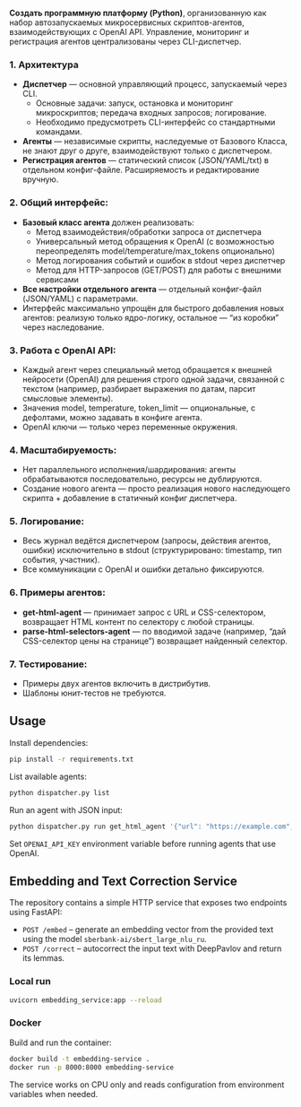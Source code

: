 
**Создать программную платформу (Python)**, организованную как набор автозапускаемых микросервисных скриптов-агентов, взаимодействующих с OpenAI API. Управление, мониторинг и регистрация агентов централизованы через CLI-диспетчер.

### 1. Архитектура
- **Диспетчер** — основной управляющий процесс, запускаемый через CLI.  
  - Основные задачи: запуск, остановка и мониторинг микроскриптов; передача входных запросов; логирование.
  - Необходимо предусмотреть CLI-интерфейс со стандартными командами.
- **Агенты** — независимые скрипты, наследуемые от Базового Класса, не знают друг о друге, взаимодействуют только с диспетчером.
- **Регистрация агентов** — статический список (JSON/YAML/txt) в отдельном конфиг-файле. Расширяемость и редактирование вручную.

### 2. Общий интерфейс:
- **Базовый класс агента** должен реализовать:
  - Метод взаимодействия/обработки запроса от диспетчера
  - Универсальный метод обращения к OpenAI (с возможностью переопределять model/temperature/max_tokens опционально)
  - Метод логирования событий и ошибок в stdout через диспетчер
  - Метод для HTTP-запросов (GET/POST) для работы с внешними сервисами
- **Все настройки отдельного агента** — отдельный конфиг-файл (JSON/YAML) с параметрами.
- Интерфейс максимально упрощён для быстрого добавления новых агентов: реализую только ядро-логику, остальное — “из коробки” через наследование.

### 3. Работа с OpenAI API:
- Каждый агент через специальный метод обращается к внешней нейросети (OpenAI) для решения строго одной задачи, связанной с текстом (например, разбирает выражения по датам, парсит смысловые элементы).
- Значения model, temperature, token_limit — опциональные, с дефолтами, можно задавать в конфиге агента.
- OpenAI ключи — только через переменные окружения.

### 4. Масштабируемость:
- Нет параллельного исполнения/шардирования: агенты обрабатываются последовательно, ресурсы не дублируются.
- Создание нового агента — просто реализация нового наследующего скрипта + добавление в статичный конфиг диспетчера.

### 5. Логирование:
- Весь журнал ведётся диспетчером (запросы, действия агентов, ошибки) исключительно в stdout (структурировано: timestamp, тип события, участник).
- Все коммуникации с OpenAI и ошибки детально фиксируются.

### 6. Примеры агентов:
- **get-html-agent** — принимает запрос с URL и CSS-селектором, возвращает HTML контент по селектору с любой страницы.
- **parse-html-selectors-agent** — по вводимой задаче (например, “дай CSS-селектор цены на странице”) возвращает найденный селектор.

### 7. Тестирование:
- Примеры двух агентов включить в дистрибутив.
- Шаблоны юнит-тестов не требуются.


## Usage

Install dependencies:

```bash
pip install -r requirements.txt
```

List available agents:

```bash
python dispatcher.py list
```

Run an agent with JSON input:

```bash
python dispatcher.py run get_html_agent '{"url": "https://example.com", "selector": "title"}'
```

Set `OPENAI_API_KEY` environment variable before running agents that use OpenAI.

## Embedding and Text Correction Service

The repository contains a simple HTTP service that exposes two endpoints using FastAPI:

- `POST /embed` – generate an embedding vector from the provided text using the model `sberbank-ai/sbert_large_nlu_ru`.
- `POST /correct` – autocorrect the input text with DeepPavlov and return its lemmas.

### Local run

```bash
uvicorn embedding_service:app --reload
```

### Docker

Build and run the container:

```bash
docker build -t embedding-service .
docker run -p 8000:8000 embedding-service
```

The service works on CPU only and reads configuration from environment variables when needed.
